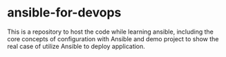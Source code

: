 # ansible-for-devops
This is a repository to host the code while learning ansible, including the core concepts of configuration with Ansible and demo project to show the real case of utilize Ansible to deploy application.
